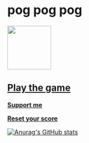 # pog pog pog
<img width="100px" src="https://raw.githubusercontent.com/minintamvan/PogChamp-Click/main/2.png"/>

## [**Play the game**](https://mininxd.github.io/PogChamp-Click/) 
[**Support me**](https://saweria.co/mininproject)

[****Reset your score****](https://mininxd.github.io/PogChamp-Click/reset.html)


[![Anurag's GitHub stats](https://github-readme-stats.vercel.app/api?username=mininxd&show_icons=true&theme=dracula)](https://github.com/MininxD/PogChamp-Click)

